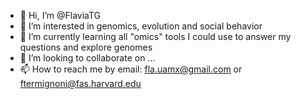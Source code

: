 - 👋 Hi, I’m @FlaviaTG
- 👀 I’m interested in genomics, evolution and social behavior
- 🌱 I’m currently learning all "omics" tools I could use to answer my questions and explore genomes
- 💞️ I’m looking to collaborate on ...
- 📫 How to reach me by email: fla.uamx@gmail.com or ftermignoni@fas.harvard.edu

<!---
FlaviaTG/FlaviaTG is a ✨ special ✨ repository because its `README.md` (this file) appears on your GitHub profile.
You can click the Preview link to take a look at your changes.
--->
